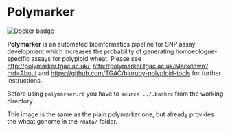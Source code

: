 # Polymarker

![Docker badge](https://img.shields.io/badge/ImageInfo-_9.368_GB/_14_Layers_-blue.svg?style=flat-square)

**Polymarker** is an automated bioinformatics pipeline for SNP assay development which increases the probability of generating homoeologue-specific assays for polyploid wheat.
Please see http://polymarker.tgac.ac.uk/, http://polymarker.tgac.ac.uk/Markdown?md=About and https://github.com/TGAC/bioruby-polyploid-tools for further instructions.

Before using ```polymarker.rb``` you have to ```source ../.bashrc``` from the working directory.

This image is the same as the plain polymarker one, but already provides the wheat genome in the ```/data/``` folder.

